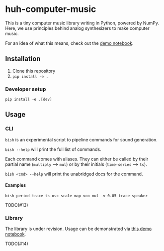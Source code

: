 # huh-computer-music

This is a tiny computer music library writing in Python, powered by NumPy. 
Here, we use principles behind analog synthesizers to make computer music. 

For an idea of what this means, check out the [demo notebook](/demos/huh_computer_music.ipynb).

## Installation

1. Clone this repository
2. `pip install -e .`

### Developer setup

`pip install -e .[dev]`

## Usage

### CLI

`bish` is an experimental script to pipeline commands for sound generation.

`bish --help` will print the full list of commands. 

Each command comes with aliases. They can either be called by their partial name (`multiply` --> `mul`) or 
by their initials (`time-series` --> `ts`).

`bish <cmd> --help` will print the unabridged docs for the command.

#### Examples

`bish period trace ts osc scale-map vco mul -v 0.05 trace speaker`

TODO(#13)

### Library

The library is under revision. Usage can be demonstrated via [this demo notebook](demos/huh_computer_music.ipynb).

TODO(#14)

